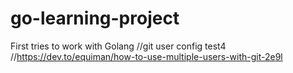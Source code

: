 # go-learning-project
First tries to work with Golang
//git user config test4
//https://dev.to/equiman/how-to-use-multiple-users-with-git-2e9l
